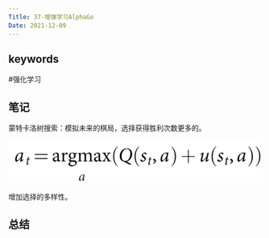 ```yaml
---
Title: 37-增强学习AlphaGo
Date: 2021-12-09
---
```


## keywords
#强化学习 
## 笔记

蒙特卡洛树搜索：模拟未来的棋局，选择获得胜利次数更多的。

![](assets/Pasted%20image%2020211209140722.png)

增加选择的多样性。

## 总结